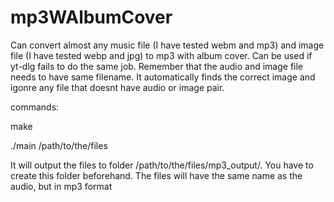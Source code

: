 # mp3WAlbumCover
Can convert almost any music file (I have tested webm and mp3) and image file (I have tested webp and jpg) to mp3 with album cover.
Can be used if yt-dlg fails to do the same job. Remember that the audio and image file needs to have same filename.
It automatically finds the correct image and igonre any file that doesnt have audio or image pair.

commands: 

make

./main /path/to/the/files

It will output the files to folder /path/to/the/files/mp3_output/. You have to create this folder beforehand. The files will have the same name as the audio, but in mp3 format
